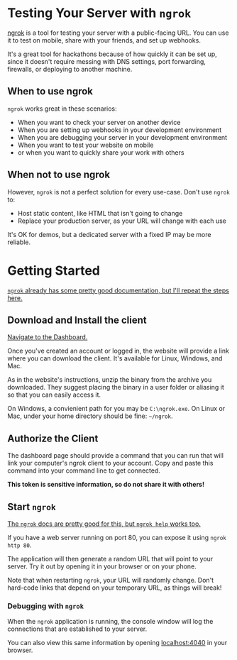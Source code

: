 

# Testing Your Server with `ngrok`

[ngrok][ngrok] is a tool for testing your server with a public-facing URL. You can use it to test on mobile, share with your friends, and set up webhooks.

It's a great tool for hackathons because of how quickly it can be set up, since it doesn't require messing with DNS settings, port forwarding, firewalls, or deploying to another machine.

## When to use ngrok

`ngrok` works great in these scenarios:

- When you want to check your server on another device
- When you are setting up webhooks in your development environment
- When you are debugging your server in your development environment
- When you want to test your website on mobile
- or when you want to quickly share your work with others

## When not to use ngrok

However, `ngrok` is not a perfect solution for every use-case. Don't
use `ngrok` to:

- Host static content, like HTML that isn't going to change
- Replace your production server, as your URL will change with each use

It's OK for demos, but a dedicated server with a fixed IP may be more reliable.

# Getting Started

[`ngrok` already has some pretty good documentation, but I'll repeat
the steps here.](https://dashboard.ngrok.com/get-started)

## Download and Install the client

[Navigate to the Dashboard.](https://dashboard.ngrok.com/get-started)

Once you've created an account or logged in, the website will
provide a link where you can download the client.
It's available for Linux, Windows, and Mac.

As in the website's instructions, unzip the binary from the
archive you downloaded. They suggest placing the binary in a
user folder or aliasing it so that you can easily access it.

On Windows, a convienient path for you may be `C:\ngrok.exe`. On
Linux or Mac, under your home directory should be fine: `~/ngrok`.

## Authorize the Client

The dashboard page should provide a command that
you can run that will link your computer's ngrok client to your account.
Copy and paste this command into your command line to get connected.

**This token is sensitive information, so do not share it with others!**

## Start `ngrok`

[The `ngrok` docs are pretty good for this, but `ngrok help` works too.](https://ngrok.com/docs)

If you have a web server running on port 80, you can expose it using
`ngrok http 80`.

The application will then generate a random URL that will point to your
server. Try it out by opening it in your browser or on your phone.

Note that when restarting `ngrok`, your URL will randomly change.
Don't hard-code links that depend on your temporary URL, as things
will break!

### Debugging with `ngrok`

When the `ngrok` application is running, the console window will log
the connections that are established to your server.

You can also view this same information by opening [localhost:4040](http://localhost:4040) in your browser.

[ngrok]: https://ngrok.com/